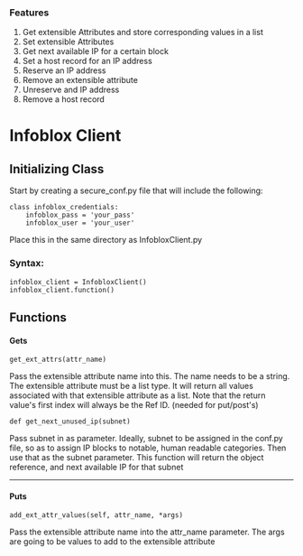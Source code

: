 ### Features

1. Get extensible Attributes  and store corresponding values in a list
2. Set extensible Attributes
3. Get next available IP for a certain block
4. Set a host record for an IP address
5. Reserve an IP address
6. Remove an extensible attribute
7. Unreserve and IP address
8. Remove a host record

# Infoblox Client
## Initializing Class
Start by creating a secure_conf.py file that will include the following: 

    class infoblox_credentials:
        infoblox_pass = 'your_pass'
        infoblox_user = 'your_user'

Place this in the same directory as InfobloxClient.py

### Syntax: 

    infoblox_client = InfobloxClient()
    infoblox_client.function()


## Functions

#### Gets

`get_ext_attrs(attr_name)`

Pass the extensible attribute name into this. The name needs to be a string. The extensible attribute must be a list type. It will return all values associated with that extensible attribute as a list. 
Note that the return value's first index will always be the Ref ID. (needed for put/post's)

`def get_next_unused_ip(subnet)`

Pass subnet in as parameter. Ideally, subnet to be assigned in the conf.py file, so as to assign IP blocks to notable, human readable categories. Then use that as the subnet parameter. This function will return the object reference, and next available IP for that subnet 


------------


#### Puts
`add_ext_attr_values(self, attr_name, *args)`

Pass the extensible attribute name into the attr_name parameter. The args are going to be values to add to the extensible attribute